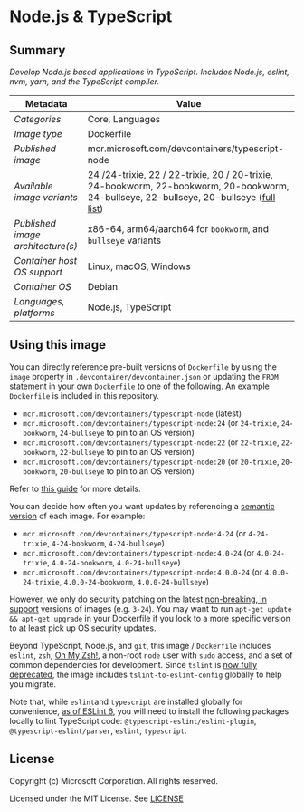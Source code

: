 # Node.js & TypeScript

## Summary

*Develop Node.js based applications in TypeScript. Includes Node.js, eslint, nvm, yarn, and the TypeScript compiler.*

| Metadata | Value |  
|----------|-------|
| *Categories* | Core, Languages |
| *Image type* | Dockerfile |
| *Published image* | mcr.microsoft.com/devcontainers/typescript-node |
| *Available image variants* | 24 /24-trixie, 22 / 22-trixie, 20 / 20-trixie, 24-bookworm, 22-bookworm, 20-bookworm, 24-bullseye, 22-bullseye, 20-bullseye ([full list](https://mcr.microsoft.com/v2/devcontainers/typescript-node/tags/list)) |
| *Published image architecture(s)* | x86-64, arm64/aarch64 for `bookworm`, and `bullseye` variants |
| *Container host OS support* | Linux, macOS, Windows |
| *Container OS* | Debian |
| *Languages, platforms* | Node.js, TypeScript |

## Using this image

You can directly reference pre-built versions of `Dockerfile` by using the `image` property in `.devcontainer/devcontainer.json` or updating the `FROM` statement in your own  `Dockerfile` to one of the following. An example `Dockerfile` is included in this repository.

- `mcr.microsoft.com/devcontainers/typescript-node` (latest)
- `mcr.microsoft.com/devcontainers/typescript-node:24` (or `24-trixie`, `24-bookworm`, `24-bullseye` to pin to an OS version)
- `mcr.microsoft.com/devcontainers/typescript-node:22` (or `22-trixie`, `22-bookworm`, `22-bullseye` to pin to an OS version)
- `mcr.microsoft.com/devcontainers/typescript-node:20` (or `20-trixie`, `20-bookworm`, `20-bullseye` to pin to an OS version)

Refer to [this guide](https://containers.dev/guide/dockerfile) for more details.

You can decide how often you want updates by referencing a [semantic version](https://semver.org/) of each image. For example:

- `mcr.microsoft.com/devcontainers/typescript-node:4-24` (or `4-24-trixie`, `4-24-bookworm`, `4-24-bullseye`)
- `mcr.microsoft.com/devcontainers/typescript-node:4.0-24` (or `4.0-24-trixie`,  `4.0-24-bookworm`, `4.0-24-bullseye`)
- `mcr.microsoft.com/devcontainers/typescript-node:4.0.0-24` (or `4.0.0-24-trixie`, `4.0.0-24-bookworm`, `4.0.0-24-bullseye`)

However, we only do security patching on the latest [non-breaking, in support](https://github.com/devcontainers/images/issues/90) versions of images (e.g. `3-24`). You may want to run `apt-get update && apt-get upgrade` in your Dockerfile if you lock to a more specific version to at least pick up OS security updates.

Beyond TypeScript, Node.js, and `git`, this image / `Dockerfile` includes `eslint`, `zsh`, [Oh My Zsh!](https://ohmyz.sh/), a non-root `node` user with `sudo` access, and a set of common dependencies for development. Since `tslint` is [now fully deprecated](https://github.com/palantir/tslint/issues/4534), the image includes `tslint-to-eslint-config` globally to help you migrate.

Note that, while `eslint`and `typescript` are installed globally for convenience, [as of ESLint 6](https://eslint.org/docs/user-guide/migrating-to-6.0.0#-plugins-and-shareable-configs-are-no-longer-affected-by-eslints-location), you will need to install the following packages locally to lint TypeScript code: `@typescript-eslint/eslint-plugin`, `@typescript-eslint/parser`, `eslint`, `typescript`.

## License

Copyright (c) Microsoft Corporation. All rights reserved.

Licensed under the MIT License. See [LICENSE](https://github.com/devcontainers/images/blob/main/LICENSE)
